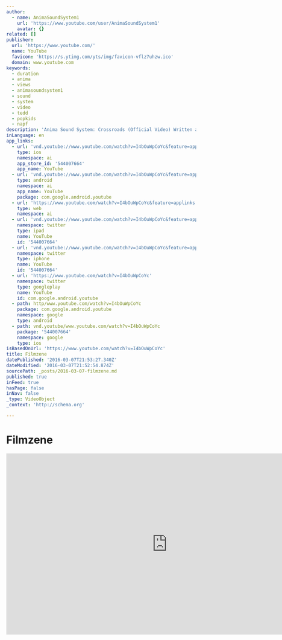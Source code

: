 ```yaml
---
author:
  - name: AnimaSoundSystem1
    url: 'https://www.youtube.com/user/AnimaSoundSystem1'
    avatar: {}
related: []
publisher:
  url: 'https://www.youtube.com/'
  name: YouTube
  favicon: 'https://s.ytimg.com/yts/img/favicon-vflz7uhzw.ico'
  domain: www.youtube.com
keywords:
  - duration
  - anima
  - views
  - animasoundsystem1
  - sound
  - system
  - video
  - tedd
  - popkids
  - napf
description: 'Anima Sound System: Crossroads (Official Video) Written and Produced by Gergely Németh and Zsolt Prieger Mastering: Gábor Deutsch (Anorganik) The Video Directed by: Loránd Balázs Imre Cinematography and Editing by: Csaba Hernáth Produced by: László Józsa Speak Easy Project 2014 Lyrics: get up early morning get home in the evening'
inLanguage: en
app_links:
  - url: 'vnd.youtube://www.youtube.com/watch?v=I4bOuWpCoYc&feature=applinks'
    type: ios
    namespace: ai
    app_store_id: '544007664'
    app_name: YouTube
  - url: 'vnd.youtube://www.youtube.com/watch?v=I4bOuWpCoYc&feature=applinks'
    type: android
    namespace: ai
    app_name: YouTube
    package: com.google.android.youtube
  - url: 'https://www.youtube.com/watch?v=I4bOuWpCoYc&feature=applinks'
    type: web
    namespace: ai
  - url: 'vnd.youtube://www.youtube.com/watch?v=I4bOuWpCoYc&feature=applinks'
    namespace: twitter
    type: ipad
    name: YouTube
    id: '544007664'
  - url: 'vnd.youtube://www.youtube.com/watch?v=I4bOuWpCoYc&feature=applinks'
    namespace: twitter
    type: iphone
    name: YouTube
    id: '544007664'
  - url: 'https://www.youtube.com/watch?v=I4bOuWpCoYc'
    namespace: twitter
    type: googleplay
    name: YouTube
    id: com.google.android.youtube
  - path: http/www.youtube.com/watch?v=I4bOuWpCoYc
    package: com.google.android.youtube
    namespace: google
    type: android
  - path: vnd.youtube/www.youtube.com/watch?v=I4bOuWpCoYc
    package: '544007664'
    namespace: google
    type: ios
isBasedOnUrl: 'https://www.youtube.com/watch?v=I4bOuWpCoYc'
title: Filmzene
datePublished: '2016-03-07T21:53:27.340Z'
dateModified: '2016-03-07T21:52:54.874Z'
sourcePath: _posts/2016-03-07-filmzene.md
published: true
inFeed: true
hasPage: false
inNav: false
_type: VideoObject
_context: 'http://schema.org'

---
```

# Filmzene

<iframe src="https://cdn.embedly.com/widgets/media.html?src=https%3A%2F%2Fwww.youtube.com%2Fembed%2FI4bOuWpCoYc%3Ffeature%3Doembed&amp;url=https%3A%2F%2Fwww.youtube.com%2Fwatch%3Fv%3DI4bOuWpCoYc&amp;image=https%3A%2F%2Fi.ytimg.com%2Fvi%2FI4bOuWpCoYc%2Fhqdefault.jpg&amp;key=b7d04c9b404c499eba89ee7072e1c4f7&amp;type=text%2Fhtml&amp;schema=youtube" width="854" height="480" scrolling="no" frameborder="0" allowfullscreen="allowfullscreen" style=""></iframe>